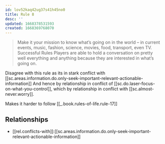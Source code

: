 ```yaml
---
id: lov52kaq42ug37s41h45no0
title: Rule 8
desc: ''
updated: 1668378531593
created: 1668369768070
---
```


> Make it your mission to know what’s going on in the world – in current events, music, fashion, science, movies, food, transport, even TV. Successful Rules Players are able to hold a conversation on pretty well everything and anything because they are interested in what’s going on.

Disagree with this rule as its in stark conflict with [[sc.areas.information.do.only-seek-important-relevant-actionable-information]] And hence by relationship in conflict of [[sc.do.laser-focus-on-what-you-control]], which by relationship in conflict with [[sc.almost-never.worry]].

Makes it harder to follow [[_.book.rules-of-life.rule-17]]


## Relationships
- [[rel.conflicts-with]]:[[sc.areas.information.do.only-seek-important-relevant-actionable-information]]
